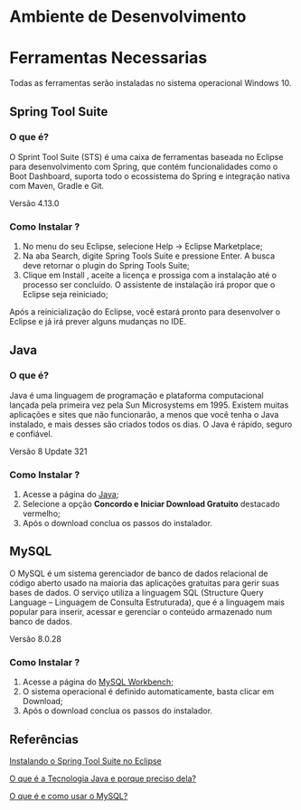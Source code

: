 # Ambiente de Desenvolvimento

# Ferramentas Necessarias
Todas as ferramentas serão instaladas no sistema operacional Windows 10.

## Spring Tool Suite
### O que é?
O Sprint Tool Suite (STS) é uma caixa de ferramentas baseada no Eclipse para desenvolvimento com Spring, que contém funcionalidades como o Boot Dashboard, suporta todo o ecossistema do Spring e integração nativa com Maven, Gradle e Git.

Versão 4.13.0

### Como Instalar ?
1. No menu do seu Eclipse, selecione Help -> Eclipse Marketplace;
2. Na aba Search, digite Spring Tools Suite e pressione Enter. A busca deve retornar o plugin do Spring Tools Suite;
3. Clique em Install , aceite a licença e prossiga com a instalação até o processo ser concluído. O assistente de instalação irá propor que o Eclipse seja reiniciado;

Após a reinicialização do Eclipse, você estará pronto para desenvolver o Eclipse e já irá prever alguns mudanças no IDE. 

## Java
### O que é?
Java é uma linguagem de programação e plataforma computacional lançada pela primeira vez pela Sun Microsystems em 1995. Existem muitas aplicações e sites que não funcionarão, a menos que você tenha o Java instalado, e mais desses são criados todos os dias. O Java é rápido, seguro e confiável.

Versão 8 Update 321

### Como Instalar ?
1. Acesse a página do <a href="https://www.java.com/pt-BR/download/ie_manual.jsp?locale=pt_BR">Java</a>;
2. Selecione a opção <b>Concordo e Iniciar Download Gratuito</b> destacado vermelho;
3. Após o download conclua os passos do instalador.

## MySQL
O MySQL é um sistema gerenciador de banco de dados relacional de código aberto usado na maioria das aplicações gratuitas para gerir suas bases de dados. O serviço utiliza a linguagem SQL (Structure Query Language – Linguagem de Consulta Estruturada), que é a linguagem mais popular para inserir, acessar e gerenciar o conteúdo armazenado num banco de dados.

Versão 8.0.28

### Como Instalar ?
1. Acesse a página do <a href="https://dev.mysql.com/downloads/workbench/">MySQL Workbench</a>;
2. O sistema operacional é definido automaticamente, basta clicar em Download;
3. Após o download conclua os passos do instalador.



## Referências
<a href="https://bgasparotto.com/pt/instalar-o-spring-tool-suite-no-eclipse">Instalando o Spring Tool Suite no Eclipse</a> 

<a href="https://www.java.com/pt-BR/download/help/whatis_java.html">O que é a Tecnologia Java e porque preciso dela?</a>
  
<a href="https://www.techtudo.com.br/noticias/2012/04/o-que-e-e-como-usar-o-mysql.ghtml">O que é e como usar o MySQL?</a>
